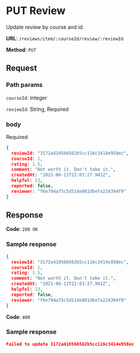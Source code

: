 # PUT Review
Update review by course and id.

**URL**: `/reviews/item/:courseId/review/:reviewId`

**Method**: `PUT`

## Request ##
### Path params ###
`courseId`: Integer

`reviewId`: String, Required
### body ###
Required
```json
{
  reviewId: "3172a410566562b5cc116c3414e958ec",
  courseId: 1,
  rating: 1.5,
  comment: "Not worth it. Don't take it.",
  createdAt: "2021-06-11T22:03:27.941Z",
  helpful: 13,
  reported: false,
  reviewer: "f6e794a75c5d51de081dbefa224304f9"
}
```

## Response ##
**Code**: `200 OK`

### Sample response ###
```json
{
  reviewId: "3172a410566562b5cc116c3414e958ec",
  courseId: 1,
  rating: 1.5,
  comment: "Not worth it. Don't take it.",
  createdAt: "2021-06-11T22:03:27.941Z",
  helpful: 13,
  reported: false,
  reviewer: "f6e794a75c5d51de081dbefa224304f9"
}
```

**Code**: `400`
### Sample response ###
```json
Failed to update 3172a410566562b5cc116c3414e958ec
```